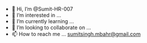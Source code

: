 - 👋 Hi, I’m @Sumit-HR-007
- 👀 I’m interested in ...
- 🌱 I’m currently learning ...
- 💞️ I’m looking to collaborate on ...
- 📫 How to reach me ... sumitsingh.mbahr@gmail.com

<!---
Sumit-HR-007/Sumit-HR-007 is a ✨ special ✨ repository because its `README.md` (this file) appears on your GitHub profile.
You can click the Preview link to take a look at your changes.
--->
